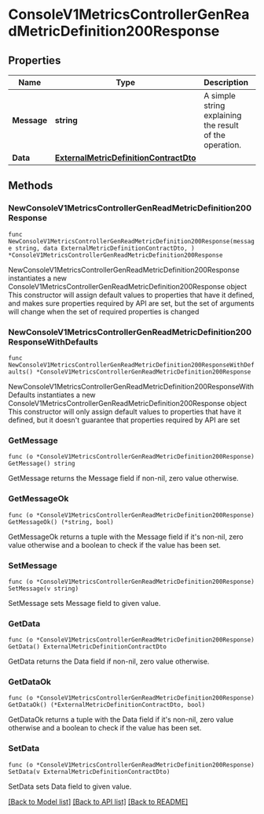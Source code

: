 # ConsoleV1MetricsControllerGenReadMetricDefinition200Response

## Properties

Name | Type | Description | Notes
------------ | ------------- | ------------- | -------------
**Message** | **string** | A simple string explaining the result of the operation. | 
**Data** | [**ExternalMetricDefinitionContractDto**](ExternalMetricDefinitionContractDto.md) |  | 

## Methods

### NewConsoleV1MetricsControllerGenReadMetricDefinition200Response

`func NewConsoleV1MetricsControllerGenReadMetricDefinition200Response(message string, data ExternalMetricDefinitionContractDto, ) *ConsoleV1MetricsControllerGenReadMetricDefinition200Response`

NewConsoleV1MetricsControllerGenReadMetricDefinition200Response instantiates a new ConsoleV1MetricsControllerGenReadMetricDefinition200Response object
This constructor will assign default values to properties that have it defined,
and makes sure properties required by API are set, but the set of arguments
will change when the set of required properties is changed

### NewConsoleV1MetricsControllerGenReadMetricDefinition200ResponseWithDefaults

`func NewConsoleV1MetricsControllerGenReadMetricDefinition200ResponseWithDefaults() *ConsoleV1MetricsControllerGenReadMetricDefinition200Response`

NewConsoleV1MetricsControllerGenReadMetricDefinition200ResponseWithDefaults instantiates a new ConsoleV1MetricsControllerGenReadMetricDefinition200Response object
This constructor will only assign default values to properties that have it defined,
but it doesn't guarantee that properties required by API are set

### GetMessage

`func (o *ConsoleV1MetricsControllerGenReadMetricDefinition200Response) GetMessage() string`

GetMessage returns the Message field if non-nil, zero value otherwise.

### GetMessageOk

`func (o *ConsoleV1MetricsControllerGenReadMetricDefinition200Response) GetMessageOk() (*string, bool)`

GetMessageOk returns a tuple with the Message field if it's non-nil, zero value otherwise
and a boolean to check if the value has been set.

### SetMessage

`func (o *ConsoleV1MetricsControllerGenReadMetricDefinition200Response) SetMessage(v string)`

SetMessage sets Message field to given value.


### GetData

`func (o *ConsoleV1MetricsControllerGenReadMetricDefinition200Response) GetData() ExternalMetricDefinitionContractDto`

GetData returns the Data field if non-nil, zero value otherwise.

### GetDataOk

`func (o *ConsoleV1MetricsControllerGenReadMetricDefinition200Response) GetDataOk() (*ExternalMetricDefinitionContractDto, bool)`

GetDataOk returns a tuple with the Data field if it's non-nil, zero value otherwise
and a boolean to check if the value has been set.

### SetData

`func (o *ConsoleV1MetricsControllerGenReadMetricDefinition200Response) SetData(v ExternalMetricDefinitionContractDto)`

SetData sets Data field to given value.



[[Back to Model list]](../README.md#documentation-for-models) [[Back to API list]](../README.md#documentation-for-api-endpoints) [[Back to README]](../README.md)



